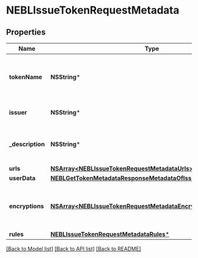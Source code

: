 # NEBLIssueTokenRequestMetadata

## Properties
Name | Type | Description | Notes
------------ | ------------- | ------------- | -------------
**tokenName** | **NSString*** | Token Symbol it will be identified by (ex. NIBBL) | [optional] 
**issuer** | **NSString*** | Name of token issuer | [optional] 
**_description** | **NSString*** | Long name or description of token (ex. Nibble) | [optional] 
**urls** | [**NSArray&lt;NEBLIssueTokenRequestMetadataUrls&gt;***](NEBLIssueTokenRequestMetadataUrls.md) |  | [optional] 
**userData** | [**NEBLGetTokenMetadataResponseMetadataOfIssuanceDataUserData***](NEBLGetTokenMetadataResponseMetadataOfIssuanceDataUserData.md) |  | [optional] 
**encryptions** | [**NSArray&lt;NEBLIssueTokenRequestMetadataEncryptions&gt;***](NEBLIssueTokenRequestMetadataEncryptions.md) | Array of encryption instruction objects for encrypting userData | [optional] 
**rules** | [**NEBLIssueTokenRequestMetadataRules***](NEBLIssueTokenRequestMetadataRules.md) |  | [optional] 

[[Back to Model list]](../README.md#documentation-for-models) [[Back to API list]](../README.md#documentation-for-api-endpoints) [[Back to README]](../README.md)


